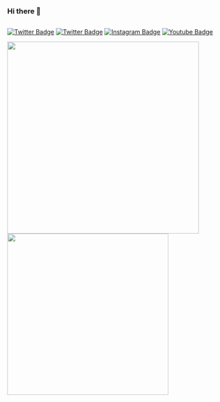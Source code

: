 ### Hi there 👋

##
[![Twitter Badge](https://img.shields.io/badge/cmbaykal-blue?logo=inspire&color=151515&logoColor=e07619)](https://www.linkedin.com/in/cmbaykal/)
[![Twitter Badge](https://img.shields.io/badge/cmbaykal-blue?logo=x&color=151515&logoColor=e07619)](https://www.twitter.com/cmbaykal/)
[![Instagram Badge](https://img.shields.io/badge/cmbaykal-blue?logo=Instagram&color=151515&logoColor=e07619)](https://www.instagram.com/cmbaykal)
[![Youtube Badge](https://img.shields.io/badge/cmbaykal-blue?logo=Youtube&color=151515&logoColor=e07619)](https://www.youtube.com/channel/UCkIOqf33HDQWIBPpRsh17_w)

<p float="left" align="left">
  <a href="https://github.com/cmbaykal">
    <img width="440px" src="https://readmestats.999857.xyz/api?username=cmbaykal&show_icons=true&include_all_commits=true&theme=dark&hide_border=true&title_color=e07619&icon_color=ffdc40">
    <img width="370px" src="https://readmestats.999857.xyz/api/top-langs/?username=cmbaykal&theme=dark&layout=compact&hide_border=true&hide=css&title_color=e07619">
  </a>
</p>
